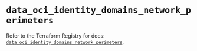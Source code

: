 # `data_oci_identity_domains_network_perimeters`

Refer to the Terraform Registry for docs: [`data_oci_identity_domains_network_perimeters`](https://registry.terraform.io/providers/hashicorp/oci/7.19.0/docs/data-sources/identity_domains_network_perimeters).
